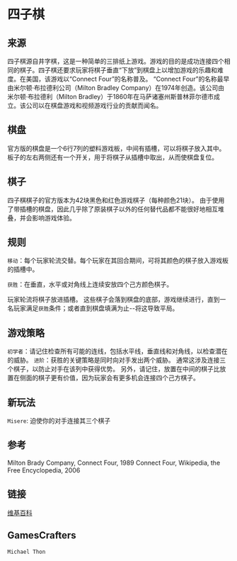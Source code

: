 # 四子棋

## 来源

四子棋源自井字棋，这是一种简单的三排纸上游戏。游戏的目的是成功连接四个相同的棋子。四子棋还要求玩家将棋子垂直“下放”到棋盘上以增加游戏的乐趣和难度。在美国，该游戏以“Connect Four”的名称普及。 “Connect Four”的名称最早由米尔顿·布拉德利公司（Milton Bradley Company）在1974年创造。该公司由米尔顿·布拉德利（Milton Bradley）于1860年在马萨诸塞州斯普林菲尔德市成立。该公司以在棋盘游戏和视频游戏行业的贡献而闻名。

## 棋盘

官方版的棋盘是一个6行7列的塑料游戏板，中间有插槽，可以将棋子放入其中。板子的左右两侧还有一个开关，用于将棋子从插槽中取出，从而使棋盘复位。

## 棋子

四子棋棋子的官方版本为42块黑色和红色游戏棋子（每种颜色21块）。 由于使用了带插槽的棋盘，因此几乎除了原装棋子以外的任何替代品都不能很好地相互堆叠，并会影响游戏体验。

## 规则

`移动`：每个玩家轮流交替。每个玩家在其回合期间，可将其颜色的棋子放入游戏板的插槽中。

`获胜`：在垂直，水平或对角线上连续安放四个己方颜色棋子。

玩家轮流将棋子放进插槽。 这些棋子会落到棋盘的底部，游戏继续进行，直到一名玩家满足`获胜`条件；或者直到棋盘填满为止--将这导致平局。

## 游戏策略

`初学者`：请记住检查所有可能的连线，包括水平线，垂直线和对角线，以检查潜在的威胁。
`进阶`：获胜的关键策略是同时向对手发出两个威胁。 通常这涉及连接三个棋子，以防止对手在该列中获得优势。 另外，请记住，放置在中间的棋子比放置在侧面的棋子更有价值，因为玩家会有更多机会连接四个己方棋子。

## 新玩法

`Misere`: 迫使你的对手连接其三个棋子

## 参考

Milton Brady Company, Connect Four, 1989 Connect Four, Wikipedia, the Free Encyclopedia, 2006

## 链接

[维基百科](http://en.wikipedia.org/wiki/Connect_Four)

## GamesCrafters

`Michael Thon`

